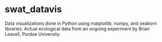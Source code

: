 # swat_datavis

Data visualizations done in Python using matplotlib, numpy, and seaborn libraries. Actual ecological data from an ongoing experiment by Brian Leavell, Purdue University.
